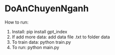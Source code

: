 # DoAnChuyenNganh

How to run:

1. Install:
   pip install gpt_index
2. If add more data:
   add data file .txt to folder data
3. To train data:
   python train.py
4. To run:
   python main.py
